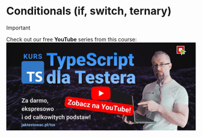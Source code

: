 # Conditionals (if, switch, ternary)

> [!IMPORTANT]
> Check out our free **YouTube** series from this course:
> [![TypeScript for Tester](../../assets/typescript-dla-testera-za-darmo-tsx.jpg)](https://www.youtube.com/playlist?list=PLfKhn9AcZ-cD2AJmR8W5C4qGG9e5YiAGa)

